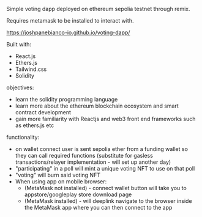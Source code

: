 Simple voting dapp deployed on ethereum sepolia testnet through remix. 

Requires metamask to be installed to interact with.

https://joshpanebianco-io.github.io/voting-dapp/

Built with:
- React.js
- Ethers.js
- Tailwind.css
- Solidity  

objectives:
- learn the solidity programming language
- learn more about the ethereum blockchain ecosystem and smart contract development
- gain more familiarity with Reactjs and web3 front end frameworks such as ethers.js etc

functionality:
- on wallet connect user is sent sepolia ether from a funding wallet so they can call required functions (substitute for gasless transactions/relayer implementation - will set up another day)
- "participating" in a poll will mint a unique voting NFT to use on that poll
- "voting" will burn said voting NFT
- When using app on mobile browser:
  - (MetaMask not installed) - connect wallet button will take you to appstore/googleplay store download page 
  - (MetaMask installed) - will deeplink navigate to the browser inside the MetaMask app where you can then connect to the app 
